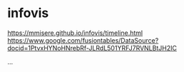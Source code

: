 # infovis

https://mmisere.github.io/infovis/timeline.html
https://www.google.com/fusiontables/DataSource?docid=1PtvxHYNoHNrebRf-JLRdL501YRFJ7RVNLBtJH2IC

...
